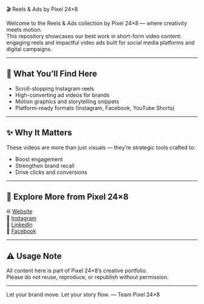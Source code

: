 🎬 Reels & Ads by Pixel 24×8

Welcome to the Reels & Ads collection by Pixel 24×8 — where creativity meets motion.  
This repository showcases our best work in short-form video content: engaging reels and impactful video ads built for social media platforms and digital campaigns.

---

## 🚀 What You’ll Find Here

- Scroll-stopping Instagram reels  
- High-converting ad videos for brands  
- Motion graphics and storytelling snippets  
- Platform-ready formats (Instagram, Facebook, YouTube Shorts)

---

## ✨ Why It Matters

These videos are more than just visuals — they’re strategic tools crafted to:
- Boost engagement  
- Strengthen brand recall  
- Drive clicks and conversions

---

## 🔗 Explore More from Pixel 24×8

🌐 [Website](https://pixel24x8.digital)  
📸 [Instagram](https://www.instagram.com/pixel24x8/)  
💼 [LinkedIn](https://www.linkedin.com/in/pixel-24x8/)  
📘 [Facebook](https://www.facebook.com/profile.php?id=61571934517991)

---

## ⚠️ Usage Note

All content here is part of Pixel 24×8’s creative portfolio.  
Please do not reuse, reproduce, or republish without permission.

---

Let your brand move. Let your story flow.
— Team Pixel 24×8

